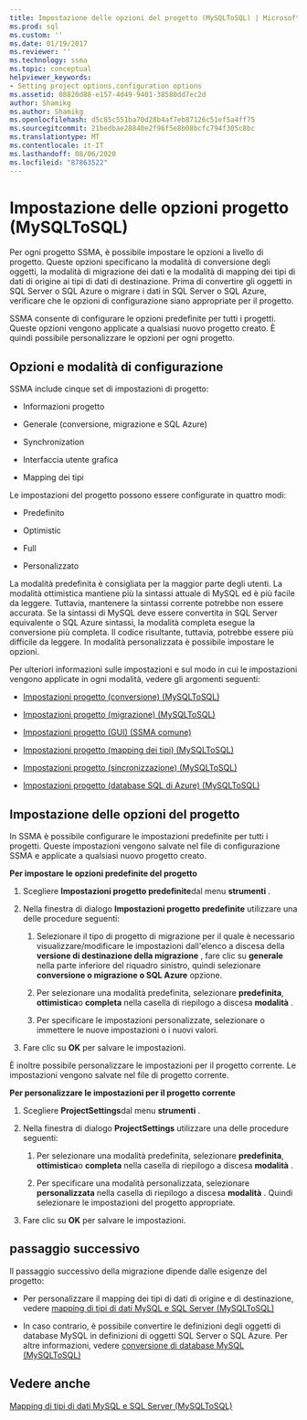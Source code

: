 ```yaml
---
title: Impostazione delle opzioni del progetto (MySQLToSQL) | Microsoft Docs
ms.prod: sql
ms.custom: ''
ms.date: 01/19/2017
ms.reviewer: ''
ms.technology: ssma
ms.topic: conceptual
helpviewer_keywords:
- Setting project options,configuration options
ms.assetid: 08820d88-e157-4d49-9401-38580dd7ec2d
author: Shamikg
ms.author: Shamikg
ms.openlocfilehash: d5c85c551ba70d28b4af7eb87126c51ef5a4ff75
ms.sourcegitcommit: 21bedbae28840e2f96f5e8b08bcfc794f305c8bc
ms.translationtype: MT
ms.contentlocale: it-IT
ms.lasthandoff: 08/06/2020
ms.locfileid: "87863522"
---
```

# <a name="setting-project-options-mysqltosql"></a>Impostazione delle opzioni progetto (MySQLToSQL)
Per ogni progetto SSMA, è possibile impostare le opzioni a livello di progetto. Queste opzioni specificano la modalità di conversione degli oggetti, la modalità di migrazione dei dati e la modalità di mapping dei tipi di dati di origine ai tipi di dati di destinazione.  Prima di convertire gli oggetti in SQL Server o SQL Azure o migrare i dati in SQL Server o SQL Azure, verificare che le opzioni di configurazione siano appropriate per il progetto.  
  
SSMA consente di configurare le opzioni predefinite per tutti i progetti. Queste opzioni vengono applicate a qualsiasi nuovo progetto creato. È quindi possibile personalizzare le opzioni per ogni progetto.  
  
## <a name="configuration-options-and-modes"></a>Opzioni e modalità di configurazione  
SSMA include cinque set di impostazioni di progetto:  
  
-   Informazioni progetto  
  
-   Generale (conversione, migrazione e SQL Azure)  
  
-   Synchronization  
  
-   Interfaccia utente grafica  
  
-   Mapping dei tipi  
  
Le impostazioni del progetto possono essere configurate in quattro modi:  
  
-   Predefinito  
  
-   Optimistic  
  
-   Full  
  
-   Personalizzato  
  
La modalità predefinita è consigliata per la maggior parte degli utenti. La modalità ottimistica mantiene più la sintassi attuale di MySQL ed è più facile da leggere. Tuttavia, mantenere la sintassi corrente potrebbe non essere accurata. Se la sintassi di MySQL deve essere convertita in SQL Server equivalente o SQL Azure sintassi, la modalità completa esegue la conversione più completa. Il codice risultante, tuttavia, potrebbe essere più difficile da leggere. In modalità personalizzata è possibile impostare le opzioni.  
  
Per ulteriori informazioni sulle impostazioni e sul modo in cui le impostazioni vengono applicate in ogni modalità, vedere gli argomenti seguenti:  
  
-   [Impostazioni progetto &#40;conversione&#41; &#40;MySQLToSQL&#41;](../../ssma/mysql/project-settings-conversion-mysqltosql.md)  
  
-   [Impostazioni progetto &#40;migrazione&#41; &#40;MySQLToSQL&#41;](../../ssma/mysql/project-settings-migration-mysqltosql.md)  
  
-   [Impostazioni progetto (GUI) (SSMA comune)](https://msdn.microsoft.com/cf06baf1-8714-48a3-95dc-781f6ca53693)  
  
-   [Impostazioni progetto &#40;mapping dei tipi&#41; &#40;MySQLToSQL&#41;](../../ssma/mysql/project-settings-type-mapping-mysqltosql.md)  
  
-   [Impostazioni progetto &#40;sincronizzazione&#41; &#40;MySQLToSQL&#41;](../../ssma/mysql/project-settings-synchronization-mysqltosql.md)  
  
-   [Impostazioni progetto &#40;database SQL di Azure&#41; &#40;MySQLToSQL&#41;](../../ssma/mysql/project-settings-azure-sql-db-mysqltosql.md)  
  
## <a name="setting-project-options"></a>Impostazione delle opzioni del progetto  
In SSMA è possibile configurare le impostazioni predefinite per tutti i progetti. Queste impostazioni vengono salvate nel file di configurazione SSMA e applicate a qualsiasi nuovo progetto creato.  
  
**Per impostare le opzioni predefinite del progetto**  
  
1.  Scegliere **Impostazioni progetto predefinite**dal menu **strumenti** .  
  
2.  Nella finestra di dialogo **Impostazioni progetto predefinite** utilizzare una delle procedure seguenti:  
  
    1.  Selezionare il tipo di progetto di migrazione per il quale è necessario visualizzare/modificare le impostazioni dall'elenco a discesa della **versione di destinazione della migrazione** , fare clic su **generale** nella parte inferiore del riquadro sinistro, quindi selezionare **conversione o migrazione o SQL Azure** opzione.  
  
    2.  Per selezionare una modalità predefinita, selezionare **predefinita**, **ottimistica**o **completa** nella casella di riepilogo a discesa **modalità** .  
  
    3.  Per specificare le impostazioni personalizzate, selezionare o immettere le nuove impostazioni o i nuovi valori.  
  
3.  Fare clic su **OK** per salvare le impostazioni.  
  
È inoltre possibile personalizzare le impostazioni per il progetto corrente. Le impostazioni vengono salvate nel file di progetto corrente.  
  
**Per personalizzare le impostazioni per il progetto corrente**  
  
1.  Scegliere **ProjectSettings**dal menu **strumenti** .  
  
2.  Nella finestra di dialogo **ProjectSettings** utilizzare una delle procedure seguenti:  
  
    1.  Per selezionare una modalità predefinita, selezionare **predefinita**, **ottimistica**o **completa** nella casella di riepilogo a discesa **modalità** .  
  
    2.  Per specificare una modalità personalizzata, selezionare **personalizzata** nella casella di riepilogo a discesa **modalità** . Quindi selezionare le impostazioni del progetto appropriate.  
  
3.  Fare clic su **OK** per salvare le impostazioni.  
  
## <a name="next-step"></a>passaggio successivo  
Il passaggio successivo della migrazione dipende dalle esigenze del progetto:  
  
-   Per personalizzare il mapping dei tipi di dati di origine e di destinazione, vedere [mapping di tipi di dati MySQL e SQL Server &#40;MySQLToSQL&#41;](../../ssma/mysql/mapping-mysql-and-sql-server-data-types-mysqltosql.md)  
  
-   In caso contrario, è possibile convertire le definizioni degli oggetti di database MySQL in definizioni di oggetti SQL Server o SQL Azure. Per altre informazioni, vedere [conversione di database MySQL &#40;MySQLToSQL&#41;](../../ssma/mysql/converting-mysql-databases-mysqltosql.md)  
  
## <a name="see-also"></a>Vedere anche  
[Mapping di tipi di dati MySQL e SQL Server &#40;MySQLToSQL&#41;](../../ssma/mysql/mapping-mysql-and-sql-server-data-types-mysqltosql.md)  
  
